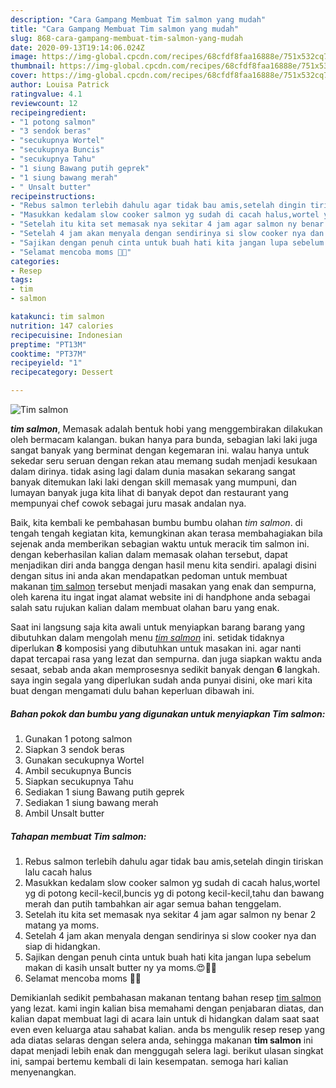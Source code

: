 ```yaml
---
description: "Cara Gampang Membuat Tim salmon yang mudah"
title: "Cara Gampang Membuat Tim salmon yang mudah"
slug: 868-cara-gampang-membuat-tim-salmon-yang-mudah
date: 2020-09-13T19:14:06.024Z
image: https://img-global.cpcdn.com/recipes/68cfdf8faa16888e/751x532cq70/tim-salmon-foto-resep-utama.jpg
thumbnail: https://img-global.cpcdn.com/recipes/68cfdf8faa16888e/751x532cq70/tim-salmon-foto-resep-utama.jpg
cover: https://img-global.cpcdn.com/recipes/68cfdf8faa16888e/751x532cq70/tim-salmon-foto-resep-utama.jpg
author: Louisa Patrick
ratingvalue: 4.1
reviewcount: 12
recipeingredient:
- "1 potong salmon"
- "3 sendok beras"
- "secukupnya Wortel"
- "secukupnya Buncis"
- "secukupnya Tahu"
- "1 siung Bawang putih geprek"
- "1 siung bawang merah"
- " Unsalt butter"
recipeinstructions:
- "Rebus salmon terlebih dahulu agar tidak bau amis,setelah dingin tiriskan lalu cacah halus"
- "Masukkan kedalam slow cooker salmon yg sudah di cacah halus,wortel yg di potong kecil-kecil,buncis yg di potong kecil-kecil,tahu dan bawang merah dan putih tambahkan air agar semua bahan tenggelam."
- "Setelah itu kita set memasak nya sekitar 4 jam agar salmon ny benar 2 matang ya moms."
- "Setelah 4 jam akan menyala dengan sendirinya si slow cooker nya dan siap di hidangkan."
- "Sajikan dengan penuh cinta untuk buah hati kita jangan lupa sebelum makan di kasih unsalt butter ny ya moms.😍🥰🥰"
- "Selamat mencoba moms 🥰😍"
categories:
- Resep
tags:
- tim
- salmon

katakunci: tim salmon 
nutrition: 147 calories
recipecuisine: Indonesian
preptime: "PT13M"
cooktime: "PT37M"
recipeyield: "1"
recipecategory: Dessert

---
```



![Tim salmon](https://img-global.cpcdn.com/recipes/68cfdf8faa16888e/751x532cq70/tim-salmon-foto-resep-utama.jpg)

<b><i>tim salmon</i></b>, Memasak adalah bentuk hobi yang menggembirakan dilakukan oleh bermacam kalangan. bukan hanya para bunda, sebagian laki laki juga sangat banyak yang berminat dengan kegemaran ini. walau hanya untuk sekedar seru seruan dengan rekan atau memang sudah menjadi kesukaan dalam dirinya. tidak asing lagi dalam dunia masakan sekarang sangat banyak ditemukan laki laki dengan skill memasak yang mumpuni, dan lumayan banyak juga kita lihat di banyak depot dan restaurant yang mempunyai chef cowok sebagai juru masak andalan nya.



Baik, kita kembali ke pembahasan bumbu bumbu olahan <i>tim salmon</i>. di tengah tengah kegiatan kita, kemungkinan akan terasa membahagiakan bila sejenak anda memberikan sebagian waktu untuk meracik tim salmon ini. dengan keberhasilan kalian dalam memasak olahan tersebut, dapat menjadikan diri anda bangga dengan hasil menu kita sendiri. apalagi disini dengan situs ini anda akan mendapatkan pedoman untuk membuat makanan <u>tim salmon</u> tersebut menjadi masakan yang enak dan sempurna, oleh karena itu ingat ingat alamat website ini di handphone anda sebagai salah satu rujukan kalian dalam membuat olahan baru yang enak.


Saat ini langsung saja kita awali untuk menyiapkan barang barang yang dibutuhkan dalam mengolah menu <u><i>tim salmon</i></u> ini. setidak tidaknya diperlukan <b>8</b> komposisi yang dibutuhkan untuk masakan ini. agar nanti dapat tercapai rasa yang lezat dan sempurna. dan juga siapkan waktu anda sesaat, sebab anda akan memprosesnya sedikit banyak dengan <b>6</b> langkah. saya ingin segala yang diperlukan sudah anda punyai disini, oke mari kita buat dengan mengamati dulu bahan keperluan dibawah ini.

<!--inarticleads1-->

##### Bahan pokok dan bumbu yang digunakan untuk menyiapkan Tim salmon:

1. Gunakan 1 potong salmon
1. Siapkan 3 sendok beras
1. Gunakan secukupnya Wortel
1. Ambil secukupnya Buncis
1. Siapkan secukupnya Tahu
1. Sediakan 1 siung Bawang putih geprek
1. Sediakan 1 siung bawang merah
1. Ambil  Unsalt butter




<!--inarticleads2-->

##### Tahapan membuat Tim salmon:

1. Rebus salmon terlebih dahulu agar tidak bau amis,setelah dingin tiriskan lalu cacah halus
1. Masukkan kedalam slow cooker salmon yg sudah di cacah halus,wortel yg di potong kecil-kecil,buncis yg di potong kecil-kecil,tahu dan bawang merah dan putih tambahkan air agar semua bahan tenggelam.
1. Setelah itu kita set memasak nya sekitar 4 jam agar salmon ny benar 2 matang ya moms.
1. Setelah 4 jam akan menyala dengan sendirinya si slow cooker nya dan siap di hidangkan.
1. Sajikan dengan penuh cinta untuk buah hati kita jangan lupa sebelum makan di kasih unsalt butter ny ya moms.😍🥰🥰
1. Selamat mencoba moms 🥰😍




Demikianlah sedikit pembahasan makanan tentang bahan resep <u>tim salmon</u> yang lezat. kami ingin kalian bisa memahami dengan penjabaran diatas, dan kalian dapat membuat lagi di acara lain untuk di hidangkan dalam saat saat even even keluarga atau sahabat kalian. anda bs mengulik resep resep yang ada diatas selaras dengan selera anda, sehingga makanan <b>tim salmon</b> ini dapat menjadi lebih enak dan menggugah selera lagi. berikut ulasan singkat ini, sampai bertemu kembali di lain kesempatan. semoga hari kalian menyenangkan.
